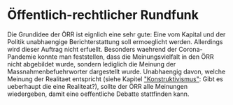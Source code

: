 # Öffentlich-rechtlicher Rundfunk

Die Grundidee der ÖRR ist eignlich eine sehr gute: Eine vom Kapital
und der Politik unabhaengige Berichterstattung soll ermoeglicht werden.
Allerdings wird dieser Auftrag nicht erfuellt. Besonders waehrend der
Corona-Pandemie konnte man feststellen, dass die Meinungsvielfalt in den ÖRR
nicht abgebildet wurde, sondern lediglich die Meinung der
Massnahmenbefuehrworter dargestellt wurde. Unabhaengig davon, welche Meinung
der Realitaet entspricht (siehe Kapitel
["Konstruktivismus"](/topics/constructivism.md): Gibt es ueberhaupt die eine
Realiteat?), sollte der ÖRR alle Meinungen wiedergeben, damit eine oeffentliche
Debatte stattfinden kann.
